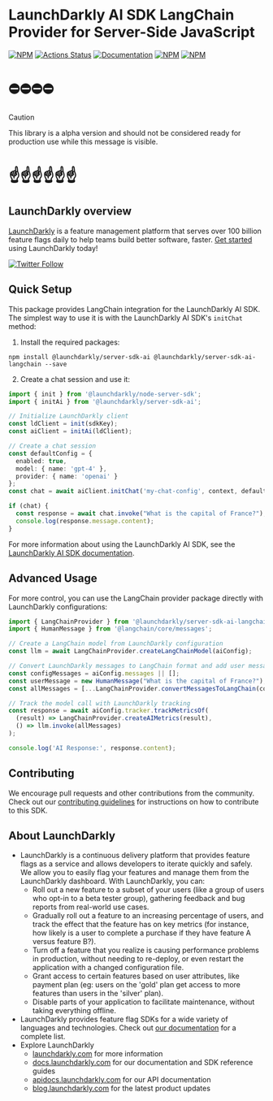 # LaunchDarkly AI SDK LangChain Provider for Server-Side JavaScript

[![NPM][server-ai-langchain-npm-badge]][server-ai-langchain-npm-link]
[![Actions Status][server-ai-langchain-ci-badge]][server-ai-langchain-ci]
[![Documentation][server-ai-langchain-ghp-badge]][server-ai-langchain-ghp-link]
[![NPM][server-ai-langchain-dm-badge]][server-ai-langchain-npm-link]
[![NPM][server-ai-langchain-dt-badge]][server-ai-langchain-npm-link]

# ⛔️⛔️⛔️⛔️

> [!CAUTION]
> This library is a alpha version and should not be considered ready for production use while this message is visible.

# ☝️☝️☝️☝️☝️☝️

## LaunchDarkly overview

[LaunchDarkly](https://www.launchdarkly.com) is a feature management platform that serves over 100 billion feature flags daily to help teams build better software, faster. [Get started](https://docs.launchdarkly.com/home/getting-started) using LaunchDarkly today!

[![Twitter Follow](https://img.shields.io/twitter/follow/launchdarkly.svg?style=social&label=Follow&maxAge=2592000)](https://twitter.com/intent/follow?screen_name=launchdarkly)

## Quick Setup

This package provides LangChain integration for the LaunchDarkly AI SDK. The simplest way to use it is with the LaunchDarkly AI SDK's `initChat` method:

1. Install the required packages:

```shell
npm install @launchdarkly/server-sdk-ai @launchdarkly/server-sdk-ai-langchain --save
```

2. Create a chat session and use it:

```typescript
import { init } from '@launchdarkly/node-server-sdk';
import { initAi } from '@launchdarkly/server-sdk-ai';

// Initialize LaunchDarkly client
const ldClient = init(sdkKey);
const aiClient = initAi(ldClient);

// Create a chat session
const defaultConfig = { 
  enabled: true, 
  model: { name: 'gpt-4' },
  provider: { name: 'openai' }
};
const chat = await aiClient.initChat('my-chat-config', context, defaultConfig);

if (chat) {
  const response = await chat.invoke("What is the capital of France?");
  console.log(response.message.content);
}
```

For more information about using the LaunchDarkly AI SDK, see the [LaunchDarkly AI SDK documentation](https://github.com/launchdarkly/js-core/tree/main/packages/sdk/server-ai/README.md).

## Advanced Usage

For more control, you can use the LangChain provider package directly with LaunchDarkly configurations:

```typescript
import { LangChainProvider } from '@launchdarkly/server-sdk-ai-langchain';
import { HumanMessage } from '@langchain/core/messages';

// Create a LangChain model from LaunchDarkly configuration
const llm = await LangChainProvider.createLangChainModel(aiConfig);

// Convert LaunchDarkly messages to LangChain format and add user message
const configMessages = aiConfig.messages || [];
const userMessage = new HumanMessage("What is the capital of France?");
const allMessages = [...LangChainProvider.convertMessagesToLangChain(configMessages), userMessage];

// Track the model call with LaunchDarkly tracking
const response = await aiConfig.tracker.trackMetricsOf(
  (result) => LangChainProvider.createAIMetrics(result),
  () => llm.invoke(allMessages)
);

console.log('AI Response:', response.content);
```


## Contributing

We encourage pull requests and other contributions from the community. Check out our [contributing guidelines](CONTRIBUTING.md) for instructions on how to contribute to this SDK.

## About LaunchDarkly

- LaunchDarkly is a continuous delivery platform that provides feature flags as a service and allows developers to iterate quickly and safely. We allow you to easily flag your features and manage them from the LaunchDarkly dashboard. With LaunchDarkly, you can:
  - Roll out a new feature to a subset of your users (like a group of users who opt-in to a beta tester group), gathering feedback and bug reports from real-world use cases.
  - Gradually roll out a feature to an increasing percentage of users, and track the effect that the feature has on key metrics (for instance, how likely is a user to complete a purchase if they have feature A versus feature B?).
  - Turn off a feature that you realize is causing performance problems in production, without needing to re-deploy, or even restart the application with a changed configuration file.
  - Grant access to certain features based on user attributes, like payment plan (eg: users on the 'gold' plan get access to more features than users in the 'silver' plan).
  - Disable parts of your application to facilitate maintenance, without taking everything offline.
- LaunchDarkly provides feature flag SDKs for a wide variety of languages and technologies. Check out [our documentation](https://docs.launchdarkly.com/sdk) for a complete list.
- Explore LaunchDarkly
  - [launchdarkly.com](https://www.launchdarkly.com/ 'LaunchDarkly Main Website') for more information
  - [docs.launchdarkly.com](https://docs.launchdarkly.com/ 'LaunchDarkly Documentation') for our documentation and SDK reference guides
  - [apidocs.launchdarkly.com](https://apidocs.launchdarkly.com/ 'LaunchDarkly API Documentation') for our API documentation
  - [blog.launchdarkly.com](https://blog.launchdarkly.com/ 'LaunchDarkly Blog Documentation') for the latest product updates

[server-ai-langchain-ci-badge]: https://github.com/launchdarkly/js-core/actions/workflows/server-ai-langchain.yml/badge.svg
[server-ai-langchain-ci]: https://github.com/launchdarkly/js-core/actions/workflows/server-ai-langchain.yml
[server-ai-langchain-npm-badge]: https://img.shields.io/npm/v/@launchdarkly/server-sdk-ai-langchain.svg?style=flat-square
[server-ai-langchain-npm-link]: https://www.npmjs.com/package/@launchdarkly/server-sdk-ai-langchain
[server-ai-langchain-ghp-badge]: https://img.shields.io/static/v1?label=GitHub+Pages&message=API+reference&color=00add8
[server-ai-langchain-ghp-link]: https://launchdarkly.github.io/js-core/packages/ai-providers/server-ai-langchain/docs/
[server-ai-langchain-dm-badge]: https://img.shields.io/npm/dm/@launchdarkly/server-sdk-ai-langchain.svg?style=flat-square
[server-ai-langchain-dt-badge]: https://img.shields.io/npm/dt/@launchdarkly/server-sdk-ai-langchain.svg?style=flat-square
